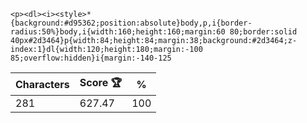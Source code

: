 `<p><dl><i><style>*{background:#d95362;position:absolute}body,p,i{border-radius:50%}body,i{width:160;height:160;margin:60 80;border:solid 40px#2d3464}p{width:84;height:84;margin:38;background:#2d3464;z-index:1}dl{width:120;height:180;margin:-100 85;overflow:hidden}i{margin:-140-125`

| Characters | Score 🏆 | %   |
| ---------- | -------- | --- |
| 281        | 627.47   | 100 |
